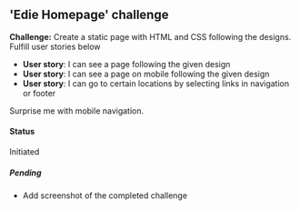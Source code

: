 ## 'Edie Homepage' challenge

**Challenge:** Create a static page with HTML and CSS following the designs. Fulfill user stories below

- **User story**:  I can see a page following the given design
- **User story**:  I can see a page on mobile following the given design
- **User story**:   I can go to certain locations by selecting links in navigation or footer

Surprise me with mobile navigation.

#### Status
Initiated 

##### Pending 
- Add screenshot of the completed challenge

